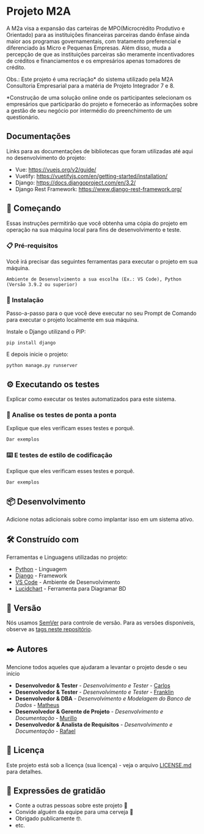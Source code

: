 # Projeto M2A

A M2a visa a expansão das carteiras de MPO(Microcrédito Produtivo e Orientado) para as instituições financeiras parceiras dando ênfase ainda maior aos programas governamentais, com tratamento preferencial e diferenciado às Micro e Pequenas Empresas. Além disso, muda a percepção de que as instituições parceiras são meramente incentivadores de créditos e financiamentos e os empresários apenas tomadores de crédito.

Obs.: Este projeto é uma recriação* do sistema utilizado pela M2A Consultoria Empresarial para a matéria de Projeto Integrador 7 e 8.

*Construção de uma solução online onde os participantes selecionam os empresários que participarão do projeto e fornecerão as informações sobre a gestão de seu negócio por intermédio do preenchimento de um questionário.
## Documentações

Links para as documentações de bibliotecas que foram utilizadas até aqui no desenvolvimento do projeto:

- Vue: https://vuejs.org/v2/guide/
- Vuetify: https://vuetifyjs.com/en/getting-started/installation/
- Django: https://docs.djangoproject.com/en/3.2/
- Django Rest Framework: https://www.django-rest-framework.org/


## 🚀 Começando

Essas instruções permitirão que você obtenha uma cópia do projeto em operação na sua máquina local para fins de desenvolvimento e teste.


### 📋 Pré-requisitos

Você irá precisar das seguintes ferramentas para executar o projeto em sua máquina.

```
Ambiente de Desenvolvimento a sua escolha (Ex.: VS Code), Python (Versão 3.9.2 ou superior)
```

### 🔧 Instalação

Passo-a-passo para o que você deve executar no seu Prompt de Comando para executar o projeto localmente em sua máquina.

Instale o Django utilizand o PIP:

```
pip install django
```

E depois inicie o projeto:

```
python manage.py runserver
```

## ⚙️ Executando os testes

Explicar como executar os testes automatizados para este sistema.

### 🔩 Analise os testes de ponta a ponta

Explique que eles verificam esses testes e porquê.

```
Dar exemplos
```

### ⌨️ E testes de estilo de codificação

Explique que eles verificam esses testes e porquê.

```
Dar exemplos
```

## 📦 Desenvolvimento

Adicione notas adicionais sobre como implantar isso em um sistema ativo.

## 🛠️ Construído com

Ferramentas e Linguagens utilizadas no projeto:

* [Python](https://www.python.org/) - Linguagem
* [Django](https://www.djangoproject.com/) - Framework
* [VS Code](https://code.visualstudio.com/) - Ambiente de Desenvolvimento
* [Lucidchart](https://www.lucidchart.com/) - Ferramenta para Diagramar BD

## 📌 Versão

Nós usamos [SemVer](http://semver.org/) para controle de versão. Para as versões disponíveis, observe as [tags neste repositório](https://github.com/suas/tags/do/projeto). 

## ✒️ Autores

Mencione todos aqueles que ajudaram a levantar o projeto desde o seu início

* **Desenvolvedor & Tester** - *Desenvolvimento e Tester* - [Carlos](https://github.com/linkParaPerfil)
* **Desenvolvedor & Tester** - *Desenvolvimento e Tester* - [Franklin](https://github.com/franklinarauj)
* **Desenvolvedor & DBA** - *Desenvolvimento e Modelagem do Banco de Dados* - [Matheus](https://github.com/matheus-emuniz)
* **Desenvolvedor & Gerente de Projeto** - *Desenvolvimento e Documentação* - [Murillo](https://github.com/murillenda)
* **Desenvolvedor & Analista de Requisitos** - *Desenvolvimento e Documentação* - [Rafael](https://github.com/RafaelGuido)

## 📄 Licença

Este projeto está sob a licença (sua licença) - veja o arquivo [LICENSE.md](https://github.com/usuario/projeto/licenca) para detalhes.

## 🎁 Expressões de gratidão

* Conte a outras pessoas sobre este projeto 📢
* Convide alguém da equipe para uma cerveja 🍺 
* Obrigado publicamente 🤓.
* etc.
